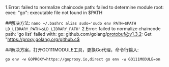 1.Error: failed to normalize chaincode path: failed to determine module root: exec: "go": executable file not found in $PATH

##解决方法:
`
nano ~/.bashrc
alias sudo='sudo env PATH=$PATH LD_LIBRARY_PATH=$LD_LIBRARY_PATH'
`
2.Error: failed to normalize chaincode path: 'go list' failed with: go: github.com/golang/protobuf@v1.3.2: Get "https://proxy.golang.org/github.c$

##解决方案，打开GO111MODULE工具，更换Go代理，命令行输入:

`
go env -w GOPROXY=https://goproxy.io,direct
go env -w GO111MODULE=on
`
